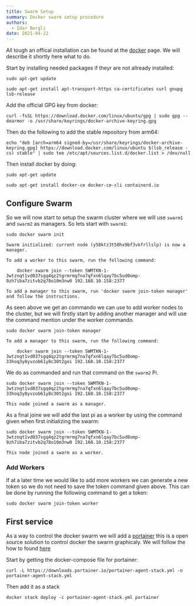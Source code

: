```yaml
---
title: Swarm Setup
summary: Docker swarm setup procedure
authors:
  - Idar Bergli
date: 2021-04-22
---
```


All tough an offical installation can be found at the [docker](https://docs.docker.com/engine/install/ubuntu/) page. We will describe it shortly here what to do.

Start by installing needed packages if theyr are not allready installed:

```
sudo apt-get update
```

```
sudo apt-get install apt-transport-https ca-certificates curl gnupg lsb-release
```

Add the official GPG key from docker:

```
curl -fsSL https://download.docker.com/linux/ubuntu/gpg | sudo gpg --dearmor -o /usr/share/keyrings/docker-archive-keyring.gpg
```

Then do the following to add the stable repository from arm64:

```
echo "deb [arch=arm64 signed-by=/usr/share/keyrings/docker-archive-keyring.gpg] https://download.docker.com/linux/ubuntu $(lsb_release -cs) stable" | sudo tee /etc/apt/sources.list.d/docker.list > /dev/null
```

Then install docker by doing:

```
sudo apt-get update
```

```
sudo apt-get install docker-ce docker-ce-cli containerd.io
```

## Configure Swarm

So we will now start to setup the swarm cluster where we will use `swarm1` and `swarm2` as managers. So lets start with `swarm1`:

```
sudo docker swarm init
```

```
Swarm initialized: current node (y58ktz3t50hx9bf3vkfrllslp) is now a manager.

To add a worker to this swarm, run the following command:

    docker swarm join --token SWMTKN-1-3wtznqt1vd037sgq4qz2tgrmrmg7na7qfxn6lqay7bc5ud0omp-9zh7iba7zitvb2q78o10m3nw0 192.168.10.158:2377

To add a manager to this swarm, run 'docker swarm join-token manager' and follow the instructions.
```

As seen above we get an commando we can use to add worker nodes to the cluster, but we will firstly start by adding another manager and will use the command mention under the worker commando.

```
sudo docker swarm join-token manager
```

```
To add a manager to this swarm, run the following command:

    docker swarm join --token SWMTKN-1-3wtznqt1vd037sgq4qz2tgrmrmg7na7qfxn6lqay7bc5ud0omp-33hoq3y8yvzob61y8c30t2goi 192.168.10.158:2377
```

We do as commanded and run that command on the `swarm2` Pi.

```
sudo docker swarm join --token SWMTKN-1-3wtznqt1vd037sgq4qz2tgrmrmg7na7qfxn6lqay7bc5ud0omp-33hoq3y8yvzob61y8c30t2goi 192.168.10.158:2377
```

```
This node joined a swarm as a manager.
```

As a final joine we will add the last pi as a worker by using the command given when first initializing the swarm:

```
sudo docker swarm join --token SWMTKN-1-3wtznqt1vd037sgq4qz2tgrmrmg7na7qfxn6lqay7bc5ud0omp-9zh7iba7zitvb2q78o10m3nw0 192.168.10.158:2377
```

```
This node joined a swarm as a worker.
```

### Add Workers

If at a later time we would like to add more workers we can generate a new token so we do not need to save the token command given above. This can be done by running the following command to get a token:

```
sudo docker swarm join-token worker
```

## First service

As a way to control the docker swarm we will add a [portainer](https://www.portainer.io/) this is a open source solution to control docker the swarm graphicaly. We will follow the how to found [here](https://documentation.portainer.io/v2.0/deploy/ceinstallswarm/)

Start by getting the docker-compose file for portainer:

```
curl -L https://downloads.portainer.io/portainer-agent-stack.yml -o portainer-agent-stack.yml
```

Then add it as a stack

```
docker stack deploy -c portainer-agent-stack.yml portainer
```

